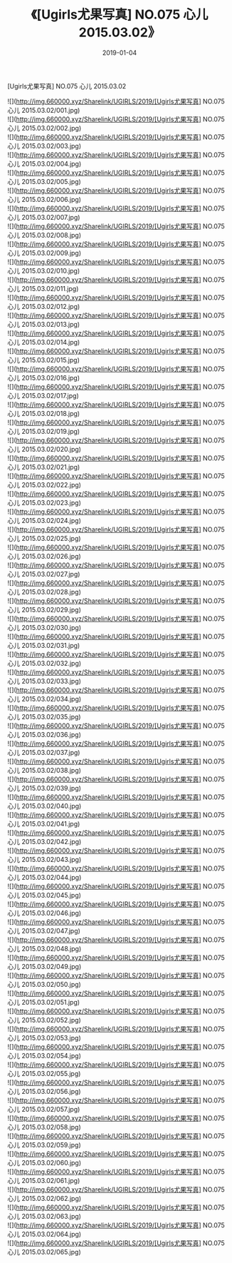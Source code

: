 ﻿---
layout: post
title:  《[Ugirls尤果写真] NO.075 心儿 2015.03.02》
date:   2019-01-04
img: http://img.660000.xyz/Sharelink/UGIRLS/2019/[Ugirls尤果写真] NO.075 心儿 2015.03.02/000.jpg
categories: [美女, 清纯, 唯美]
---

[Ugirls尤果写真] NO.075 心儿 2015.03.02

 ![](http://img.660000.xyz/Sharelink/UGIRLS/2019/[Ugirls尤果写真] NO.075 心儿 2015.03.02/001.jpg) <br>![](http://img.660000.xyz/Sharelink/UGIRLS/2019/[Ugirls尤果写真] NO.075 心儿 2015.03.02/002.jpg) <br>![](http://img.660000.xyz/Sharelink/UGIRLS/2019/[Ugirls尤果写真] NO.075 心儿 2015.03.02/003.jpg) <br>![](http://img.660000.xyz/Sharelink/UGIRLS/2019/[Ugirls尤果写真] NO.075 心儿 2015.03.02/004.jpg) <br>![](http://img.660000.xyz/Sharelink/UGIRLS/2019/[Ugirls尤果写真] NO.075 心儿 2015.03.02/005.jpg) <br>![](http://img.660000.xyz/Sharelink/UGIRLS/2019/[Ugirls尤果写真] NO.075 心儿 2015.03.02/006.jpg) <br>![](http://img.660000.xyz/Sharelink/UGIRLS/2019/[Ugirls尤果写真] NO.075 心儿 2015.03.02/007.jpg) <br>![](http://img.660000.xyz/Sharelink/UGIRLS/2019/[Ugirls尤果写真] NO.075 心儿 2015.03.02/008.jpg) <br>![](http://img.660000.xyz/Sharelink/UGIRLS/2019/[Ugirls尤果写真] NO.075 心儿 2015.03.02/009.jpg) <br>![](http://img.660000.xyz/Sharelink/UGIRLS/2019/[Ugirls尤果写真] NO.075 心儿 2015.03.02/010.jpg) <br>![](http://img.660000.xyz/Sharelink/UGIRLS/2019/[Ugirls尤果写真] NO.075 心儿 2015.03.02/011.jpg) <br>![](http://img.660000.xyz/Sharelink/UGIRLS/2019/[Ugirls尤果写真] NO.075 心儿 2015.03.02/012.jpg) <br>![](http://img.660000.xyz/Sharelink/UGIRLS/2019/[Ugirls尤果写真] NO.075 心儿 2015.03.02/013.jpg) <br>![](http://img.660000.xyz/Sharelink/UGIRLS/2019/[Ugirls尤果写真] NO.075 心儿 2015.03.02/014.jpg) <br>![](http://img.660000.xyz/Sharelink/UGIRLS/2019/[Ugirls尤果写真] NO.075 心儿 2015.03.02/015.jpg) <br>![](http://img.660000.xyz/Sharelink/UGIRLS/2019/[Ugirls尤果写真] NO.075 心儿 2015.03.02/016.jpg) <br>![](http://img.660000.xyz/Sharelink/UGIRLS/2019/[Ugirls尤果写真] NO.075 心儿 2015.03.02/017.jpg) <br>![](http://img.660000.xyz/Sharelink/UGIRLS/2019/[Ugirls尤果写真] NO.075 心儿 2015.03.02/018.jpg) <br>![](http://img.660000.xyz/Sharelink/UGIRLS/2019/[Ugirls尤果写真] NO.075 心儿 2015.03.02/019.jpg) <br>![](http://img.660000.xyz/Sharelink/UGIRLS/2019/[Ugirls尤果写真] NO.075 心儿 2015.03.02/020.jpg) <br>![](http://img.660000.xyz/Sharelink/UGIRLS/2019/[Ugirls尤果写真] NO.075 心儿 2015.03.02/021.jpg) <br>![](http://img.660000.xyz/Sharelink/UGIRLS/2019/[Ugirls尤果写真] NO.075 心儿 2015.03.02/022.jpg) <br>![](http://img.660000.xyz/Sharelink/UGIRLS/2019/[Ugirls尤果写真] NO.075 心儿 2015.03.02/023.jpg) <br>![](http://img.660000.xyz/Sharelink/UGIRLS/2019/[Ugirls尤果写真] NO.075 心儿 2015.03.02/024.jpg) <br>![](http://img.660000.xyz/Sharelink/UGIRLS/2019/[Ugirls尤果写真] NO.075 心儿 2015.03.02/025.jpg) <br>![](http://img.660000.xyz/Sharelink/UGIRLS/2019/[Ugirls尤果写真] NO.075 心儿 2015.03.02/026.jpg) <br>![](http://img.660000.xyz/Sharelink/UGIRLS/2019/[Ugirls尤果写真] NO.075 心儿 2015.03.02/027.jpg) <br>![](http://img.660000.xyz/Sharelink/UGIRLS/2019/[Ugirls尤果写真] NO.075 心儿 2015.03.02/028.jpg) <br>![](http://img.660000.xyz/Sharelink/UGIRLS/2019/[Ugirls尤果写真] NO.075 心儿 2015.03.02/029.jpg) <br>![](http://img.660000.xyz/Sharelink/UGIRLS/2019/[Ugirls尤果写真] NO.075 心儿 2015.03.02/030.jpg) <br>![](http://img.660000.xyz/Sharelink/UGIRLS/2019/[Ugirls尤果写真] NO.075 心儿 2015.03.02/031.jpg) <br>![](http://img.660000.xyz/Sharelink/UGIRLS/2019/[Ugirls尤果写真] NO.075 心儿 2015.03.02/032.jpg) <br>![](http://img.660000.xyz/Sharelink/UGIRLS/2019/[Ugirls尤果写真] NO.075 心儿 2015.03.02/033.jpg) <br>![](http://img.660000.xyz/Sharelink/UGIRLS/2019/[Ugirls尤果写真] NO.075 心儿 2015.03.02/034.jpg) <br>![](http://img.660000.xyz/Sharelink/UGIRLS/2019/[Ugirls尤果写真] NO.075 心儿 2015.03.02/035.jpg) <br>![](http://img.660000.xyz/Sharelink/UGIRLS/2019/[Ugirls尤果写真] NO.075 心儿 2015.03.02/036.jpg) <br>![](http://img.660000.xyz/Sharelink/UGIRLS/2019/[Ugirls尤果写真] NO.075 心儿 2015.03.02/037.jpg) <br>![](http://img.660000.xyz/Sharelink/UGIRLS/2019/[Ugirls尤果写真] NO.075 心儿 2015.03.02/038.jpg) <br>![](http://img.660000.xyz/Sharelink/UGIRLS/2019/[Ugirls尤果写真] NO.075 心儿 2015.03.02/039.jpg) <br>![](http://img.660000.xyz/Sharelink/UGIRLS/2019/[Ugirls尤果写真] NO.075 心儿 2015.03.02/040.jpg) <br>![](http://img.660000.xyz/Sharelink/UGIRLS/2019/[Ugirls尤果写真] NO.075 心儿 2015.03.02/041.jpg) <br>![](http://img.660000.xyz/Sharelink/UGIRLS/2019/[Ugirls尤果写真] NO.075 心儿 2015.03.02/042.jpg) <br>![](http://img.660000.xyz/Sharelink/UGIRLS/2019/[Ugirls尤果写真] NO.075 心儿 2015.03.02/043.jpg) <br>![](http://img.660000.xyz/Sharelink/UGIRLS/2019/[Ugirls尤果写真] NO.075 心儿 2015.03.02/044.jpg) <br>![](http://img.660000.xyz/Sharelink/UGIRLS/2019/[Ugirls尤果写真] NO.075 心儿 2015.03.02/045.jpg) <br>![](http://img.660000.xyz/Sharelink/UGIRLS/2019/[Ugirls尤果写真] NO.075 心儿 2015.03.02/046.jpg) <br>![](http://img.660000.xyz/Sharelink/UGIRLS/2019/[Ugirls尤果写真] NO.075 心儿 2015.03.02/047.jpg) <br>![](http://img.660000.xyz/Sharelink/UGIRLS/2019/[Ugirls尤果写真] NO.075 心儿 2015.03.02/048.jpg) <br>![](http://img.660000.xyz/Sharelink/UGIRLS/2019/[Ugirls尤果写真] NO.075 心儿 2015.03.02/049.jpg) <br>![](http://img.660000.xyz/Sharelink/UGIRLS/2019/[Ugirls尤果写真] NO.075 心儿 2015.03.02/050.jpg) <br>![](http://img.660000.xyz/Sharelink/UGIRLS/2019/[Ugirls尤果写真] NO.075 心儿 2015.03.02/051.jpg) <br>![](http://img.660000.xyz/Sharelink/UGIRLS/2019/[Ugirls尤果写真] NO.075 心儿 2015.03.02/052.jpg) <br>![](http://img.660000.xyz/Sharelink/UGIRLS/2019/[Ugirls尤果写真] NO.075 心儿 2015.03.02/053.jpg) <br>![](http://img.660000.xyz/Sharelink/UGIRLS/2019/[Ugirls尤果写真] NO.075 心儿 2015.03.02/054.jpg) <br>![](http://img.660000.xyz/Sharelink/UGIRLS/2019/[Ugirls尤果写真] NO.075 心儿 2015.03.02/055.jpg) <br>![](http://img.660000.xyz/Sharelink/UGIRLS/2019/[Ugirls尤果写真] NO.075 心儿 2015.03.02/056.jpg) <br>![](http://img.660000.xyz/Sharelink/UGIRLS/2019/[Ugirls尤果写真] NO.075 心儿 2015.03.02/057.jpg) <br>![](http://img.660000.xyz/Sharelink/UGIRLS/2019/[Ugirls尤果写真] NO.075 心儿 2015.03.02/058.jpg) <br>![](http://img.660000.xyz/Sharelink/UGIRLS/2019/[Ugirls尤果写真] NO.075 心儿 2015.03.02/059.jpg) <br>![](http://img.660000.xyz/Sharelink/UGIRLS/2019/[Ugirls尤果写真] NO.075 心儿 2015.03.02/060.jpg) <br>![](http://img.660000.xyz/Sharelink/UGIRLS/2019/[Ugirls尤果写真] NO.075 心儿 2015.03.02/061.jpg) <br>![](http://img.660000.xyz/Sharelink/UGIRLS/2019/[Ugirls尤果写真] NO.075 心儿 2015.03.02/062.jpg) <br>![](http://img.660000.xyz/Sharelink/UGIRLS/2019/[Ugirls尤果写真] NO.075 心儿 2015.03.02/063.jpg) <br>![](http://img.660000.xyz/Sharelink/UGIRLS/2019/[Ugirls尤果写真] NO.075 心儿 2015.03.02/064.jpg) <br>![](http://img.660000.xyz/Sharelink/UGIRLS/2019/[Ugirls尤果写真] NO.075 心儿 2015.03.02/065.jpg) <br>